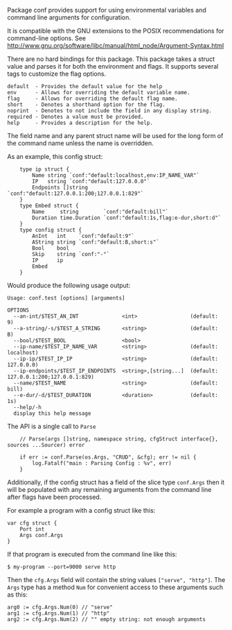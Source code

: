 Package conf provides support for using environmental variables and command
line arguments for configuration.

It is compatible with the GNU extensions to the POSIX recommendations
for command-line options. See
http://www.gnu.org/software/libc/manual/html_node/Argument-Syntax.html

There are no hard bindings for this package. This package takes a struct
value and parses it for both the environment and flags. It supports several tags
to customize the flag options.

	default  - Provides the default value for the help
	env      - Allows for overriding the default variable name.
	flag     - Allows for overriding the default flag name.
	short    - Denotes a shorthand option for the flag.
	noprint  - Denotes to not include the field in any display string.
	required - Denotes a value must be provided.
	help     - Provides a description for the help.

The field name and any parent struct name will be used for the long form of
the command name unless the name is overridden.

As an example, this config struct:
```
	type ip struct {
		Name string `conf:"default:localhost,env:IP_NAME_VAR"`
		IP   string `conf:"default:127.0.0.0"`
		Endpoints []string `conf:"default:127.0.0.1:200;127.0.0.1:829"`
	}
	type Embed struct {
		Name     string        `conf:"default:bill"`
		Duration time.Duration `conf:"default:1s,flag:e-dur,short:d"`
	}
	type config struct {
		AnInt   int    `conf:"default:9"`
		AString string `conf:"default:B,short:s"`
		Bool    bool
		Skip    string `conf:"-"`
		IP      ip
		Embed
	}
```
Would produce the following usage output:
```
Usage: conf.test [options] [arguments]

OPTIONS
  --an-int/$TEST_AN_INT              <int>                 (default: 9)
  --a-string/-s/$TEST_A_STRING       <string>              (default: B)
  --bool/$TEST_BOOL                  <bool>                
  --ip-name/$TEST_IP_NAME_VAR        <string>              (default: localhost)
  --ip-ip/$TEST_IP_IP                <string>              (default: 127.0.0.0)
  --ip-endpoints/$TEST_IP_ENDPOINTS  <string>,[string...]  (default: 127.0.0.1:200;127.0.0.1:829)
  --name/$TEST_NAME                  <string>              (default: bill)
  --e-dur/-d/$TEST_DURATION          <duration>            (default: 1s)
  --help/-h                          
  display this help message
```

The API is a single call to `Parse`
```
	// Parse(args []string, namespace string, cfgStruct interface{}, sources ...Sourcer) error

	if err := conf.Parse(os.Args, "CRUD", &cfg); err != nil {
		log.Fatalf("main : Parsing Config : %v", err)
	}
```

Additionally, if the config struct has a field of the slice type `conf.Args`
then it will be populated with any remaining arguments from the command line
after flags have been processed.

For example a program with a config struct like this:

```
var cfg struct {
	Port int
	Args conf.Args
}
```

If that program is executed from the command line like this:

```
$ my-program --port=9000 serve http
```

Then the `cfg.Args` field will contain the string values `["serve", "http"]`.
The `Args` type has a method `Num` for convenient access to these arguments
such as this:

```
arg0 := cfg.Args.Num(0) // "serve"
arg1 := cfg.Args.Num(1) // "http"
arg2 := cfg.Args.Num(2) // "" empty string: not enough arguments
```
